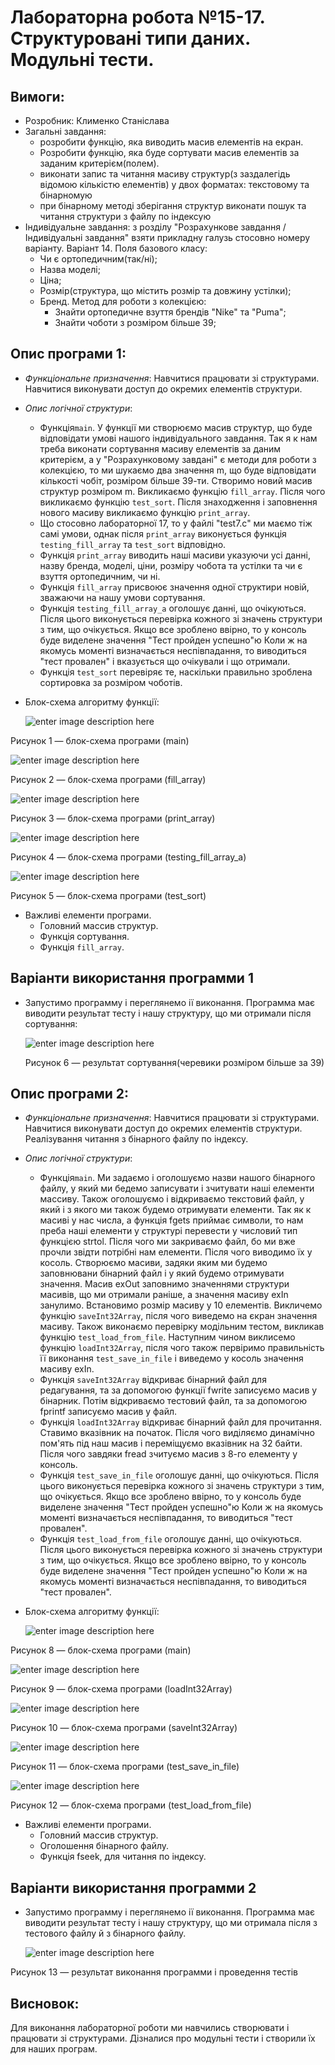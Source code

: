 # Лабораторна робота №15-17. Структуровані типи даних. Модульні тести.
## Вимоги:
-   Розробник: Клименко Станіслава
-   Загальні завдання: 
    * розробити функцію, яка виводить масив елементів на екран.
    * Розробити функцію, яка буде сортувати масив елементів за заданим критерієм(полем).
    * виконати запис та читання масиву структур(з заздалегідь відомою кількістю елементів) у двох форматах: текстовому та бінарномую
    * при бінарному методі зберігання структур виконати пошук та читання структури з файлу по індексую
-   Індивідуальне завдання: з розділу "Розрахункове завдання / Індивідуальні завдання" взяти прикладну галузь стосовно номеру варіанту. Варіант 14. Поля базового класу: 
    * Чи є ортопедичним(так/ні);
    * Назва моделі;
    * Ціна;
    * Розмір(структура, що містить розмір та довжину устілки);
    * Бренд.
    Метод для роботи з колекцією:
      * Знайти ортопедичне взуття брендів "Nike" та "Puma";
      * Знайти чоботи з розміром більше 39;
## Опис програми 1:

- *Функціональне призначення*: Навчитися працювати зі структурами. Навчитися виконувати доступ до окремих елементів структури. 

- *Опис логічної структури*:
    - Функція``main``. У функції ми створюємо масив структур, що буде відповідати умові нашого індивідуального завдання. 
      Так я к нам треба виконати сортування масиву елементів за даним критерієм, а у "Розрахунковому завдані" є методи для роботи з колекцією, то ми шукаємо два значення m, що буде відповідати кількості чобіт, розміром більше 39-ти. 
      Створимо новий масив структур розміром m.
      Викликаємо функцію ``fill_array``. Після чого викликаємо функцію ``test_sort``. Після знаходження і заповнення нового масиву викликаємо функцію ``print_array``.
    - Що стосовно лабораторної 17, то у файлі "test7.c" ми маємо тіж самі умови, однак після ``print_array`` виконується функція ``testing_fill_array`` та ``test_sort`` відповідно.
    - Функція ``print_array`` виводить наші масиви указуючи усі данні, назву бренда, моделі, ціни, розміру чобота та устілки та чи є взуття ортопедичним, чи ні.
    - Функція ``fill_array`` присвоює значення одної структири новій, зважаючи на нашу умови сортування.
    - Функція ``testing_fill_array_а`` оголошує данні, що очікуються. Після цього виконується перевірка кожного зі значень структури з тим, що очікується. Якщо все зроблено ввірно, то у консоль буде виделене значення "Тест пройден успешно"ю Коли ж на якомусь моменті визначається неспівпадання, то виводиться "тест провален" і вказується що очікували і що отримали.   
    - Функція ``test_sort`` перевіряє те, наскільки правильно зроблена сортировка за розміром чоботів.
- Блок-схема алгоритму функції:

  ![enter image description here](asses/main15.png)

Рисунок 1 — блок-схема програми (main)

![enter image description here](asses/fill_array15.png)

Рисунок 2 — блок-схема програми (fill_array)

![enter image description here](asses/print_array15.png)

Рисунок 3 — блок-схема програми (print_array)

![enter image description here](asses/test_a15.png)

Рисунок 4 — блок-схема програми (testing_fill_array_а)

![enter image description here](asses/test_sort.png)

Рисунок 5 — блок-схема програми (test_sort)

- Важливі елементи програми.
    * Головний массив структур.
    * Функція сортування.
    * Функція ``fill_array``.

## Варіанти використання программи 1
- Запустимо программу і переглянемо ії виконання. Программа має виводити результат тесту і нашу структуру, що ми отримали після сортування:
  
  ![enter image description here](asses/test.png)
  
  Рисунок 6 — результат сортування(черевики розміром більше за 39)


## Опис програми 2:

- *Функціональне призначення*: Навчитися працювати зі структурами. Навчитися виконувати доступ до окремих елементів структури. Реалізування читання з бінарного файлу по індексу.

- *Опис логічної структури*:
    - Функція``main``. Ми задаємо і оголошуємо назви нашого бінарного файлу, у який ми бедемо записувати і зчитувати наші елементи массиву. Також оголошуємо і відкриваємо текстовий файл, у який і з якого ми також будемо отримувати елементи.
      Так як к масиві у нас числа, а функція fgets приймає символи, то нам преба наші елементи у структурі перевести у числовий тип функцією strtol. Після чого ми закриваємо файл, бо ми вже прочли звідти потрібні нам елементи. Після чого виводимо їх у косоль. Створюємо масиви, задяки яким ми будемо заповнювани бінарний файл і у який будемо отримувати значення. Масив exOut заповнимо значеннями структури масивів, що ми отримали раніше, а значення масиву exIn занулимо. Встановимо розмір масиву у 10 елементів.
      Викличемо функцію ``saveInt32Array``, після чого виведемо на єкран значення масиву.
      Також виконаємо перевірку модільним тестом, викликав функцію ``test_load_from_file``.
      Наступним чином виклисемо функцію ``loadInt32Array``, після чого також первіримо правильність її виконання ``test_save_in_file`` і виведемо у косоль значення масиву exIn.
    - Функція ``saveInt32Array`` відкриває бінарний файл для редагування, та за допомогою функції fwrite записуємо масив у бінарник. Потім відкриваємо тестовий файл, та за допомогою fprintf записуємо масив у файл.
    - Функція ``loadInt32Array`` відкриває бінарний файл для прочитання. Ставимо вказівник на початок. Після чого виділяємо динамічно пом'ять під наш масив і переміщуємо вказівник на 32 байти. Після чого завдяки fread зчитуємо масив з 8-го елементу у консоль. 
    - Функція ``test_save_in_file`` оголошує данні, що очікуються. Після цього виконується перевірка кожного зі значень структури з тим, що очікується. Якщо все зроблено ввірно, то у консоль буде виделене значення "Тест пройден успешно"ю Коли ж на якомусь моменті визначається неспівпадання, то виводиться "тест провален".
    - Функція ``test_load_from_file`` оголошує данні, що очікуються. Після цього виконується перевірка кожного зі значень структури з тим, що очікується. Якщо все зроблено ввірно, то у консоль буде виделене значення "Тест пройден успешно"ю Коли ж на якомусь моменті визначається неспівпадання, то виводиться "тест провален".

- Блок-схема алгоритму функції:

  ![enter image description here](asses/main6.png)

Рисунок 8 — блок-схема програми (main)

![enter image description here](asses/load15.png)

Рисунок 9 — блок-схема програми (loadInt32Array)

![enter image description here](asses/save15.png)

Рисунок 10 — блок-схема програми (saveInt32Array)

![enter image description here](asses/test1.png)

Рисунок 11 — блок-схема програми (test_save_in_file)

![enter image description here](asses/test2.png)

Рисунок 12 — блок-схема програми (test_load_from_file)

- Важливі елементи програми.
    * Головний массив структур.
    * Оголошення бінарного файлу.
    * Функція fseek, для читання по індексу.

## Варіанти використання программи 2
- Запустимо программу і переглянемо ії виконання. Программа має виводити результат тесту і нашу структуру, що ми отримала після з тестового файлу й з бінарного файлу.
  
  ![enter image description here](asses/test6.png)

Рисунок 13 — результат виконання программи і проведення тестів

## Висновок:
Для виконання лабораторної роботи ми навчились створювати і працювати зі структурами. Дізналися про модульні тести і створили їх для наших програм.